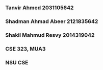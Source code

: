 ### Tanvir Ahmed 2031105642
### Shadman Ahmad Abeer 2121835642
### Shakil Mahmud Resvy 2014319042

### CSE 323, MUA3 
### NSU CSE
